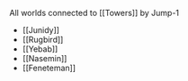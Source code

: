 All worlds connected to [[Towers]] by Jump-1

- [[Junidy]]
- [[Rugbird]]
- [[Yebab]]
- [[Nasemin]]
- [[Feneteman]]